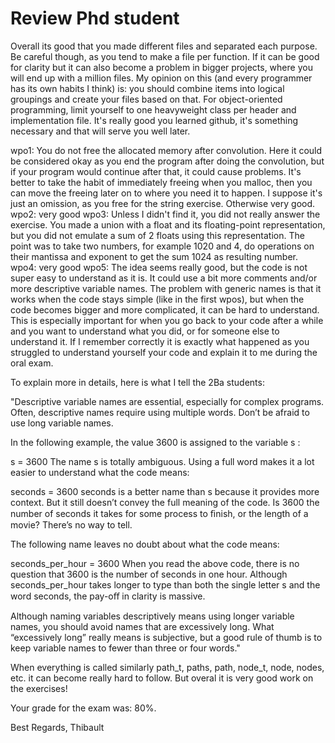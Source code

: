 # Review Phd student

Overall its good that you made different files and separated each purpose. Be careful though, as you tend to make a file per function. If it can be good for clarity but it can also become a problem in bigger projects, where you will end up with a million files. My opinion on this (and every programmer has its own habits I think) is: you should combine items into logical groupings and create your files based on that. For object-oriented programming, limit yourself to one heavyweight class per header and implementation file.
It's really good you learned github, it's something necessary and that will serve you well later.

wpo1: You do not free the allocated memory after convolution. Here it could be considered okay as you end the program after doing the convolution, but if your program would continue after that, it could cause problems. It's better to take the habit of immediately freeing when you malloc, then you can move the freeing later on to where you need it to happen. I suppose it's just an omission, as you free for the string exercise. Otherwise very good.
wpo2: very good
wpo3: Unless I didn't find it, you did not really answer the exercise. You made a union with a float and its floating-point representation, but you did not emulate a sum of 2 floats using this representation. The point was to take two numbers, for example 1020 and 4, do operations on their mantissa and exponent to get the sum 1024 as resulting number.
wpo4: very good
wpo5: The idea seems really good, but the code is not super easy to understand as it is. It could use a bit more comments and/or more descriptive variable names. The problem with generic names is that it works when the code stays simple (like in the first wpos), but when the code becomes bigger and more complicated, it can be hard to understand. This is especially important for when you go back to your code after a while and you want to understand what you did, or for someone else to understand it. If I remember correctly it is exactly what happened as you struggled to understand yourself your code and explain it to me during the oral exam.

To explain more in details, here is what I tell the 2Ba students:

"Descriptive variable names are essential, especially for complex programs. Often, descriptive names require using multiple words. Don’t be afraid to use long variable names.

In the following example, the value 3600 is assigned to the variable s :

s = 3600
The name s is totally ambiguous. Using a full word makes it a lot easier to understand what the code means:

seconds = 3600
seconds is a better name than s because it provides more context. But it still doesn’t convey the full meaning of the code. Is 3600 the number of seconds it takes for some process to ﬁnish, or the length of a movie? There’s no way to tell.

The following name leaves no doubt about what the code means:

seconds_per_hour = 3600
When you read the above code, there is no question that 3600 is the number of seconds in one hour. Although seconds_per_hour takes longer to type than both the single letter s and the word seconds, the pay-oﬀ in clarity is massive.

Although naming variables descriptively means using longer variable names, you should avoid names that are excessively long. What “excessively long” really means is subjective, but a good rule of thumb is to keep variable names to fewer than three or four words."

When everything is called similarly path_t, paths, path, node_t, node, nodes, etc. it can become really hard to follow.
But overal it is very good work on the exercises!

Your grade for the exam was: 80%.

Best Regards,
Thibault